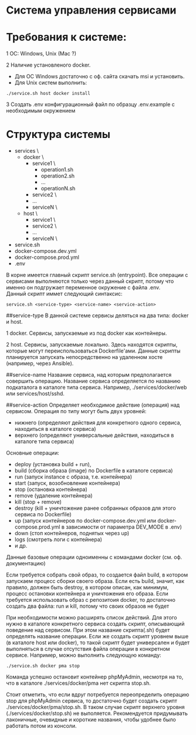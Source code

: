 # Система управления сервисами

# Требования к системе:
1 ОС: Windows, Unix (Mac ?)

2 Наличие установленого docker. 

- Для ОС Windows достаточно с оф. сайта скачать msi и установить. 
- Для Unix систем выполнить:
```
./service.sh host docker install
```

3 Создать .env конфигурационный файл по образцу .env.example с необходимым окружением
 
# Структура системы
- services \
    - docker \
        - service1 \
            - operation1.sh
            - operation2.sh
            - ...
            - operationN.sh
        - service2 \ 
        - ... 
        - serviceN \ 
    - host \
        - service1 \
        - service2 \ 
        - ... 
        - serviceN \
- service.sh
- docker-compose.dev.yml
- docker-compose.prod.yml
- .env

В корне имеется главный скрипт service.sh (entrypoint).
Все операции с сервисами выполняются только через данный скрипт, потому что именно он подгружает переменное окружение с файла .env.  
Данный скрипт иммет следующий синтаксис: 
```
service.sh <service-type> <service-name> <service-action>
``` 
##service-type
В данной системе сервисы деляться на два типа: docker и host.

1 docker. 
Сервисы, запускаемые из под docker как контейнеры.

2 host. 
Сервисы, запускаемые локально. Здесь находятся скрипты, которые могут переиспользоваться Dockerfile'ами.
Данные скрипты планируется запускать непосредственно на удаленном хосте (например, через Ansible).

##service-name
Название сервиса, над которым предполагается совершить операцию. 
Название сервиса определяется по названию подкаталога в каталоге типа сервиса. 
Например, ./services/docker/web или services/host/sshd. 

##service-action
Определяет необходимое действие (операция) над сервисом.
Операция по типу могут быть двух уровней:
- нижнего (определяют действия для конкретного одного сервиса, находиться в каталоге сервиса)
- верхнего (определяют универсальные действия, находиться в каталоге типа сервиса)

Основные операции:
- deploy (установка build + run),
- build (сборка образа (image) по Dockerfile в каталоге сервиса) 
- run (запуск instance с образа, т.е. контейнера)
- start (запуск, возобновление контейнера)
- stop (остановка контейнера)
- remove (удаление контейнера)
- kill (stop + remove)
- destroy (kill + уничтожение ранее собранных образов для этого сервиса по Dockerfile)
- up (запуск контейнеров по docker-compose.dev.yml или docker-compose.prod.yml в зависимости от параметра DEV_MODE в .env)
- down (стоп контейнеров, поднятых через up)
- logs (смотреть логи с контейнера)
- и др.

Данные базовые операции одноименны с командами docker (см. оф. документацию)

Если требуется собрать свой образ, то создается файл build, в котором запускаем процесс сборки своего образа.
Если есть build, значит, как правило, должен быть destroy, в котором описан, как минимум, процесс остановки контейнера и уничтожения его образа.
Если требуется использовать образ с репозитоия docker, то достаточно создать два файла: run и kill, потому что своих образов не будет 

При необходимости можно расширять список действий. 
Для этого нужно в каталоге конкретного сервиса создать скрипт, описывающий поведение над сервисом.
При этом название скрипта(.sh) будет определять название операции. 
Если же создать скрипт уровнем выше (в каталоге host или docker), 
то такой скрипт будет универсален и будет выполняться в случае отсутствия файла операции в конкретном сервисе.
Например, можно выполнить следующую команду:
```
./service.sh docker pma stop
```
Команда успешно остановит контейнер phpMyAdmin, несмотря на то, что в каталоге ./services/docker/pma нет скрипта stop.sh. 

Стоит отметить, что если вдруг потребуется переопределить операцию stop для phpMyAdmin сервиса, то достаточно будет создать скрипт ./services/docker/pma/stop.sh.
В таком случае скрипт верхнего уровня (./services/docker/stop.sh) не выполяется.
Рекомендуется придумывать лаконичные, очевидные и короткие названия, чтобы удобнее было работать потом из консоли.


